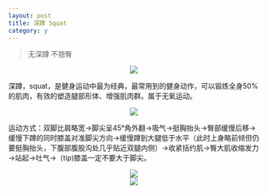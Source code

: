 ```yaml
---
layout: post
title: 深蹲 Squat
category: y
---
```

>无深蹲 不翘臀

<center><img class="cover" src="http://www-oriyao-com.oss-cn-hangzhou.aliyuncs.com/Yate/p8010347.jpg"></center>

深蹲，squat，是健身运动中最为经典，最常用到的健身动作，可以锻炼全身50%的肌肉，有效的塑造腿部形体、增强肌肉群。属于无氧运动。

<center><img src="http://www-oriyao-com.oss-cn-hangzhou.aliyuncs.com/Yate/%E6%B7%B1%E8%B9%B2%E5%A6%B9%E5%AD%90.gif"></center>

运动方式：双脚比肩略宽→脚尖呈45°角外翻→吸气→挺胸抬头→臀部缓慢后移→缓慢下蹲的同时膝盖对准脚尖方向→缓慢蹲到大腿低于水平（此时上身略前倾但仍要挺胸抬头，下腹部腹股沟处几乎贴近双腿内侧）→收紧括约肌→臀大肌收缩发力→站起→吐气→（tip)膝盖一定不要大于脚尖。

<center><img src="http://www-oriyao-com.oss-cn-hangzhou.aliyuncs.com/Yate/squat.jpg"></center>

<center><img src="http://www-oriyao-com.oss-cn-hangzhou.aliyuncs.com/Yate/squat2.jpg"></center>


